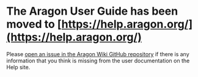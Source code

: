 # The Aragon User Guide has been moved to [https://help.aragon.org/](https://help.aragon.org/)

Please [open an issue in the Aragon Wiki GitHub repository](https://github.com/aragon/aragon-wiki/issues) if there is any information that you think is missing from the user documentation on the Help site.
